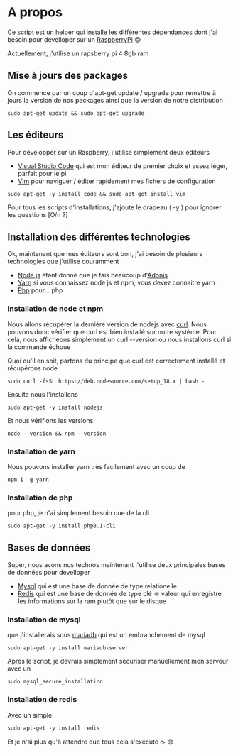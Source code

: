 # A propos

Ce script est un helper qui installe les différentes dépendances dont j'ai besoin pour dévelloper sur un [RaspberryPi](https://www.kubii.fr/content/72-quest-ce-que-le-raspberry-pi) :blush:

Actuellement, j'utilise un rapsberry pi 4 8gb ram

## Mise à jours des packages

On commence par un coup d'apt-get update / upgrade pour remettre à jours la version de nos packages 
ainsi que la version de notre distribution

```shell
sudo apt-get update && sudo apt-get upgrade
```
## Les éditeurs

Pour développer sur un Raspberry, j'utilise simplement deux éditeurs

- [Visual Studio Code](https://code.visualstudio.com/) qui est mon éditeur de premier choix et assez léger, parfait pour le pi
- [Vim](https://www.vim.org/) pour naviguer / éditer rapidement mes fichers de configuration

```shell
sudo apt-get -y install code && sudo apt-get install vim
```
Pour tous les scripts d'installations, j'ajoute le drapeau ( -y ) pour ignorer les questions
[O/n ?]

## Installation des différentes technologies

Ok, maintenant que mes éditeurs sont bon, j'ai besoin de plusieurs technologies que j'utilise couramment

- [Node js](https://nodejs.org/en/) étant donné que je fais beaucoup d'[Adonis](https://adonisjs.com/)
- [Yarn](https://yarnpkg.com/) si vous connaissez node js et npm, vous devez connaitre yarn
- [Php](https://www.php.net/) pour... php 

### Installation de node et npm

Nous allons récupérer la dernière version de nodejs avec [curl](https://curl.se/). Nous pouvons donc vérifier que curl est bien installé sur notre système.
Pour cela, nous afficheons simplement un curl --version ou nous installons curl si la commande échoue  

Quoi qu'il en soit, partons du principe que curl est correctement installé et récupérons node

```shell
sudo curl -fsSL https://deb.nodesource.com/setup_18.x | bash -
```
Ensuite nous l'installons

```shell
sudo apt-get -y install nodejs
```
Et nous vérifions les versions

```shell
node --version && npm --version
```
### Installation de yarn

Nous pouvons installer yarn très facilement avec un coup de

```shell
npm i -g yarn
```
### Installation de php

pour php, je n'ai simplement besoin que de la cli

```shell
sudo apt-get -y install php8.1-cli
```
## Bases de données

Super, nous avons nos technos maintenant j'utilise deux principales bases de données pour dévelloper

- [Mysql](https://www.mysql.com/fr/) qui est une base de donnée de type relationelle
- [Redis](https://redis.io/) qui est une base de donnée de type clé -> valeur qui enregistre les informations sur la ram plutôt que sur le disque 

### Installation de mysql

que j'installerais sous [mariadb](https://mariadb.org/) qui est un embranchement de mysql

```shell
sudo apt-get -y install mariadb-server
```
Après le script, je devrais simplement sécuriser manuellement mon serveur avec un 

``` shell
sudo mysql_secure_installation
```
### Installation de redis

Avec un simple

```shell
sudo apt-get -y install redis
```
Et je n'ai plus qu'à attendre que tous cela s'exécute :coffee: :blush:

